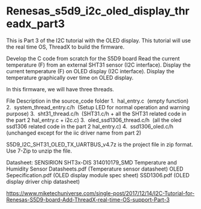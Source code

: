 # Renesas_s5d9_i2c_oled_display_threadx_part3
This is Part 3 of the I2C tutorial with the OLED display.  This tutorial will use the real time OS, ThreadX to build the firmware.


Develop the C code from scratch for the S5D9 board
Read the current temperature (F) from an external SHT31 sensor (I2C interface).
Display the current temperature (F) on OLED display (I2C interface).
Display the temperature graphically over time on OLED display.

In this firmware, we will have three threads.

File Description in the source_code folder
1.  hal_entry.c  (empty function)
2.  system_thread_entry.c/h  (Setup LED for normal operation and warning purpose)
3.  sht31_thread.c/h  (SHT31.c/h + all the SHT31 related code in the part 2 hal_entry.c + i2c.c)
3.  oled_ssd1306_thread.c/h  (all the oled ssd1306 related code in the part 2 hal_entry.c)
4.  ssd1306_oled.c/h (unchanged except for the iic driver name from part 2)

S5D9_I2C_SHT31_OLED_TX_UARTBUS_v4.7z is the project file in zip format.  Use 7-Zip to unzip the file.

Datasheet:
SENSIRION SHT3x-DIS 314010179_SMD Temperature and Humidity Sensor Datasheets.pdf (Temperature sensor datasheet)
OLED Sepecification.pdf (OLED display module spec sheet)
SSD1306.pdf (OLED display driver chip datasheet)

https://www.miketechuniverse.com/single-post/2017/12/14/I2C-Tutorial-for-Renesas-S5D9-board-Add-ThreadX-real-time-OS-support-Part-3
